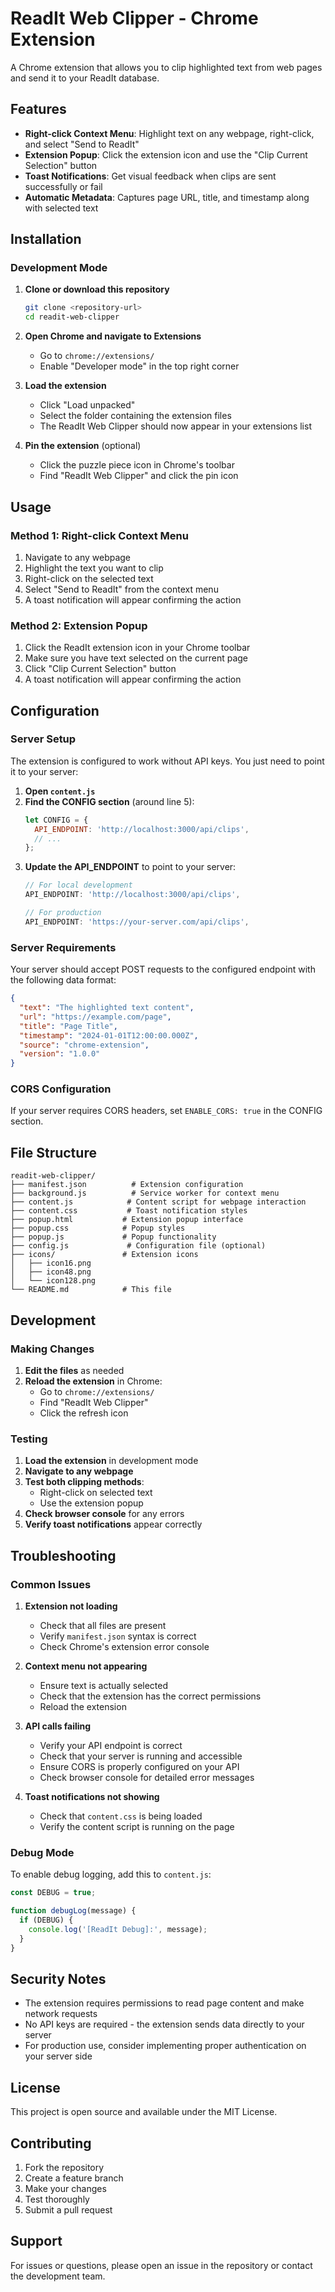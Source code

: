 # ReadIt Web Clipper - Chrome Extension

A Chrome extension that allows you to clip highlighted text from web pages and send it to your ReadIt database.

## Features

- **Right-click Context Menu**: Highlight text on any webpage, right-click, and select "Send to ReadIt"
- **Extension Popup**: Click the extension icon and use the "Clip Current Selection" button
- **Toast Notifications**: Get visual feedback when clips are sent successfully or fail
- **Automatic Metadata**: Captures page URL, title, and timestamp along with selected text

## Installation

### Development Mode

1. **Clone or download this repository**
   ```bash
   git clone <repository-url>
   cd readit-web-clipper
   ```

2. **Open Chrome and navigate to Extensions**
   - Go to `chrome://extensions/`
   - Enable "Developer mode" in the top right corner

3. **Load the extension**
   - Click "Load unpacked"
   - Select the folder containing the extension files
   - The ReadIt Web Clipper should now appear in your extensions list

4. **Pin the extension** (optional)
   - Click the puzzle piece icon in Chrome's toolbar
   - Find "ReadIt Web Clipper" and click the pin icon

## Usage

### Method 1: Right-click Context Menu
1. Navigate to any webpage
2. Highlight the text you want to clip
3. Right-click on the selected text
4. Select "Send to ReadIt" from the context menu
5. A toast notification will appear confirming the action

### Method 2: Extension Popup
1. Click the ReadIt extension icon in your Chrome toolbar
2. Make sure you have text selected on the current page
3. Click "Clip Current Selection" button
4. A toast notification will appear confirming the action

## Configuration

### Server Setup

The extension is configured to work without API keys. You just need to point it to your server:

1. **Open `content.js`**
2. **Find the CONFIG section** (around line 5):
   ```javascript
   let CONFIG = {
     API_ENDPOINT: 'http://localhost:3000/api/clips',
     // ...
   };
   ```
3. **Update the API_ENDPOINT** to point to your server:
   ```javascript
   // For local development
   API_ENDPOINT: 'http://localhost:3000/api/clips',
   
   // For production
   API_ENDPOINT: 'https://your-server.com/api/clips',
   ```

### Server Requirements

Your server should accept POST requests to the configured endpoint with the following data format:

```json
{
  "text": "The highlighted text content",
  "url": "https://example.com/page",
  "title": "Page Title",
  "timestamp": "2024-01-01T12:00:00.000Z",
  "source": "chrome-extension",
  "version": "1.0.0"
}
```

### CORS Configuration

If your server requires CORS headers, set `ENABLE_CORS: true` in the CONFIG section.



## File Structure

```
readit-web-clipper/
├── manifest.json          # Extension configuration
├── background.js          # Service worker for context menu
├── content.js            # Content script for webpage interaction
├── content.css           # Toast notification styles
├── popup.html           # Extension popup interface
├── popup.css            # Popup styles
├── popup.js             # Popup functionality
├── config.js             # Configuration file (optional)
├── icons/               # Extension icons
│   ├── icon16.png
│   ├── icon48.png
│   └── icon128.png
└── README.md            # This file
```

## Development

### Making Changes

1. **Edit the files** as needed
2. **Reload the extension** in Chrome:
   - Go to `chrome://extensions/`
   - Find "ReadIt Web Clipper"
   - Click the refresh icon

### Testing

1. **Load the extension** in development mode
2. **Navigate to any webpage**
3. **Test both clipping methods**:
   - Right-click on selected text
   - Use the extension popup
4. **Check browser console** for any errors
5. **Verify toast notifications** appear correctly

## Troubleshooting

### Common Issues

1. **Extension not loading**
   - Check that all files are present
   - Verify `manifest.json` syntax is correct
   - Check Chrome's extension error console

2. **Context menu not appearing**
   - Ensure text is actually selected
   - Check that the extension has the correct permissions
   - Reload the extension

3. **API calls failing**
   - Verify your API endpoint is correct
   - Check that your server is running and accessible
   - Ensure CORS is properly configured on your API
   - Check browser console for detailed error messages

4. **Toast notifications not showing**
   - Check that `content.css` is being loaded
   - Verify the content script is running on the page

### Debug Mode

To enable debug logging, add this to `content.js`:

```javascript
const DEBUG = true;

function debugLog(message) {
  if (DEBUG) {
    console.log('[ReadIt Debug]:', message);
  }
}
```

## Security Notes

- The extension requires permissions to read page content and make network requests
- No API keys are required - the extension sends data directly to your server
- For production use, consider implementing proper authentication on your server side

## License

This project is open source and available under the MIT License.

## Contributing

1. Fork the repository
2. Create a feature branch
3. Make your changes
4. Test thoroughly
5. Submit a pull request

## Support

For issues or questions, please open an issue in the repository or contact the development team. 